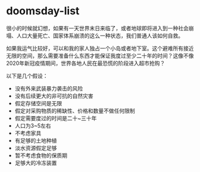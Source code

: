 # doomsday-list

很小的时候就幻想，如果有一天世界末日来临了，或者地球即将进入到一种社会崩塌、人口大量死亡、国家体系崩溃的这么一种状态，我们普通人该如何自救。

如果我运气比较好，可以和我的家人独占一个小岛或者地下室。这个避难所有接近无限的空间，那么需要准备什么东西才能保证我度过至少二十年的时间？这像不像2020年新冠疫情期间，世界各地人民在最恐慌的阶段进入超市抢购？

以下是几个假设：

- 没有外来武装暴力袭击的风险
- 没有后续更大的非可抗的自然灾害
- 假定存储空间是无限
- 假定对采购物质的稀缺性、价格和数量不做任何限制
- 假定需要度过的时间是二十~三十年
- 人口为3~5左右
- 不考虑家具
- 有足够的土地种植
- 淡水资源假定足够
- 暂不考虑食物的保质期
- 足够大的冷冻装置

